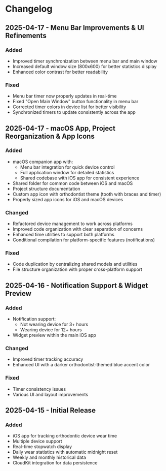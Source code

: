 # Changelog

## 2025-04-17 - Menu Bar Improvements & UI Refinements

### Added
- Improved timer synchronization between menu bar and main window
- Increased default window size (800x600) for better statistics display
- Enhanced color contrast for better readability

### Fixed
- Menu bar timer now properly updates in real-time
- Fixed "Open Main Window" button functionality in menu bar
- Corrected timer colors in device list for better visibility
- Synchronized timers to update consistently across the app

## 2025-04-17 - macOS App, Project Reorganization & App Icons

### Added
- macOS companion app with:
  - Menu bar integration for quick device control
  - Full application window for detailed statistics
  - Shared codebase with iOS app for consistent experience
- Shared folder for common code between iOS and macOS
- Project structure documentation
- Custom app icon with orthodontist theme (tooth with braces and timer)
- Properly sized app icons for iOS and macOS devices

### Changed
- Refactored device management to work across platforms
- Improved code organization with clear separation of concerns
- Enhanced time utilities to support both platforms
- Conditional compilation for platform-specific features (notifications)

### Fixed
- Code duplication by centralizing shared models and utilities
- File structure organization with proper cross-platform support

## 2025-04-16 - Notification Support & Widget Preview

### Added
- Notification support:
  - Not wearing device for 3+ hours
  - Wearing device for 12+ hours
- Widget preview within the main iOS app

### Changed
- Improved timer tracking accuracy
- Enhanced UI with a darker orthodontist-themed blue accent color

### Fixed
- Timer consistency issues
- Various UI and layout improvements

## 2025-04-15 - Initial Release

### Added
- iOS app for tracking orthodontic device wear time
- Multiple device support
- Real-time stopwatch display
- Daily wear statistics with automatic midnight reset
- Weekly and monthly historical data
- CloudKit integration for data persistence